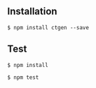 
## Installation

```
$ npm install ctgen --save
```


## Test

```
$ npm install
```
```
$ npm test
```
